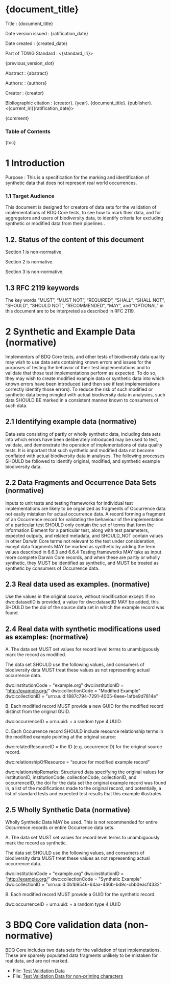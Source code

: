 <!--- Template for header, values provided from yaml configuration --->
# {document_title}

Title
: {document_title}

Date version issued
: {ratification_date}

Date created
: {created_date}

Part of TDWG Standard
: <{standard_iri}>

{previous_version_slot}

Abstract
: {abstract}

Authors:
: {authors}

Creator
: {creator}

Bibliographic citation
: {creator}. {year}. {document_title}. {publisher}. <{current_iri}{ratification_date}>

{comment}

### Table of Contents ###

{toc}

# 1 Introduction

Purpose
: This is a specification for the marking and identification of synthetic data that does not represent real world occurrences.

### 1.1 Target Audience

This document is designed for creators of data sets for the validation of implementations of BDQ Core tests, to see how to mark their data, and for aggregators and users of biodiversity data, to identify criteria for excluding synthetic or modified data from their pipelines . 

## 1.2. Status of the content of this document

Section 1 is non-normative.

Section 2 is normative.  

Section 3 is non-normative.

## 1.3 RFC 2119 keywords

The key words “MUST”, “MUST NOT”, “REQUIRED”, “SHALL”, “SHALL NOT”, “SHOULD”, “SHOULD NOT”, “RECOMMENDED”, “MAY”, and “OPTIONAL” in this document are to be interpreted as described in RFC 2119.

# 2 Synthetic and Example Data (normative)

Implementors of BDQ Core tests, and other tests of biodiversity data quality may wish to use data sets containing known errors and issues for the purposes of testing the behavior of their test implementations and to validate that those test implementations perform as expected.  To do so, they may wish to create modified example data or synthetic data into which known errors have been introduced (and then see if test implementations correctly identify those errors).  To reduce the risk of such modified or synthetic data being mingled with actual biodiversity data in analysies, such data SHOULD BE marked in a consistent manner known to consumers of such data.

## 2.1 Identifying example data (normative)

Data sets consisting of partly or wholly synthetic data, including data sets into which errors have been deliberately introduced may be used to test, validate, and demonstrate the operation of implementations of data quality tests.  It is important that such synthetic and modified data not become conflated with actual biodiversity data in analyses.  The following processes SHOULD be followed to identify original, modified, and synthetic example biodiversity data.

## 2.2 Data Fragments and Occurrence Data Sets (normative)

Inputs to unit tests and testing frameworks for individual test implementations are likely to be organized as fragments of Occurrence data not easily mistaken for actual occurrence data.  A record forming a fragment of an Occurrence record for validating the behaviour of the implementation of a particular test SHOULD only contain the set of terms that form the Information Element for a particular test, along with test parameters, expected outputs, and related metadata, and SHOULD_NOT contain values in other Darwin Core terms not relevant to the test under consideration, except data fragments MAY be marked as synthetic by adding the term values described in 6.6.3 and 6.6.4  Testing frameworks MAY take as input more complete Darwin Core records, and when these are partly or wholly synthetic, they MUST be identified as synthetic, and MUST be treated as synthetic by consumers of Occurrence data.

## 2.3 Real data used as examples. (normative)

Use the values in the original source, without modification except:  If no dwc:datasetID is provided, a value for dwc:datasetID MAY be added, this SHOULD be the doi of the source data set in which the example record was found.   

## 2.4  Real data with synthetic modifications used as examples: (normative)

A. The data set MUST set values for record level terms to unambiguously mark the record as modified.

The data set SHOULD use the following values, and consumers of biodiversity data MUST treat these values as not representing actual occurrence data. 

dwc:institutionCode = "example.org"
dwc:institutionID = “http://example.org/"
dwc:collectionCode =  "Modified Example"
dwc:collectionID = "urn:uuid:1887c794-7291-4005-8eee-1afbe9d7814e"

B. Each modified record MUST provide a new GUID for the modified record distinct from the original GUID.
 			
dwc:occurrenceID = urn:uuid: + a random type 4 UUID.

C. Each Occurrence record SHOULD include resource relationship terms in the modified example pointing at the original source:

dwc:relatedResourceID = the ID (e.g. occurrenceID) for the original source record.

dwc:relationshipOfResource = “source for modified example record”

dwc:relationshipRemarks:  Structured data specifying the original values for institutionID, institutionCode, collectionCode, collectionID, and occurrenceID, the doi for the data set the original example record was found in, a list of the modifications made to the original record, and potentially, a list of standard tests and expected test results that this example illustrates. 

## 2.5 Wholly Synthetic Data (normative)

Wholly Synthetic Data MAY be used.  This is not recommended for entire Occurrence records or entire Occurrence data sets.

A. The data set MUST set values for record level terms to unambiguously mark the record as synthetic.

The data set SHOULD use the following values, and consumers of biodiversity data MUST treat these values as not representing actual occurrence data. 

dwc:institutionCode = "example.org"
dwc:institutionID = “http://example.org/"
dwc:collectionCode =  "Synthetic Example"
dwc:collectionID = "urn:uuid:0b1b9546-64aa-446b-bd9c-cbb0eacf4332"

B.  Each modified record MUST provide a GUID for the synthetic record.

dwc:occurrenceID = urn:uuid: + a random type 4 UUID

# 3 BDQ Core validation data (non-normative) 

BDQ Core includes two data sets for the validation of test implemetations.  These are sparsely populated data fragments unlikely to be mistaken for real data, and are not marked. 

  - File: [Test Validation Data](https://github.com/tdwg/bdq/blob/master/tg2/_review/docs/implementers/TG2_test_validation_data.csv "Test validation data csv file")
  - File: [Test Validation Data for non-printing characters](https://github.com/tdwg/bdq/blob/master/tg2/_review/docs/implementers/TG2_test_validation_data_nonprintingchars.csv "Test validation data csv file for testing implementations of EMPTY, containing non-printing characters")

